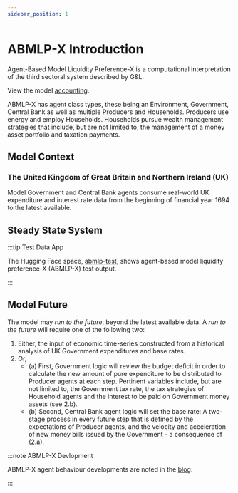 ```yaml
---
sidebar_position: 1
---
```


# ABMLP-X Introduction

Agent-Based Model Liquidity Preference-X is a computational interpretation of the third sectoral system described by G&L.

View the model [accounting](https://docs.google.com/spreadsheets/d/1NcpXHy4gTfRFKzN3JeQgiL39_UO8THEleTs_sAEWOxs/edit#gid=1894302012).

ABMLP-X has agent class types, these being an Environment, Government, Central Bank as well as multiple Producers and Households. Producers use energy and employ Households. Households pursue wealth management strategies that include, but are not limited to, the management of a money asset portfolio and taxation payments.

## Model Context

### The United Kingdom of Great Britain and Northern Ireland (UK)

Model Government and Central Bank agents consume real-world UK expenditure and interest rate data from the beginning of financial year 1694 to the latest available.

## Steady State System

:::tip Test Data App

The Hugging Face space, [abmlp-test](https://danodrisc-abmlp-test.hf.space), shows agent-based model liquidity preference-X (ABMLP-X) test output.

:::

## Model Future

The model may *run to the future*, beyond the latest available data. A *run to the future* will require one of the following two:

1. Either, the input of economic time-series constructed from a historical analysis of UK Government expenditures and base rates.
2. Or,
    * (a) First, Government logic will review the budget deficit in order to calculate the new amount of pure expenditure to be distributed to Producer agents at each step. Pertinent variables include, but are not limited to, the Government tax rate, the tax strategies of Household agents and the interest to be paid on Government money assets (see 2.b).
    * (b) Second, Central Bank agent logic will set the base rate: A two-stage process in every future step that is defined by the expectations of Producer agents, and the velocity and acceleration of new money bills issued by the Government - a consequence of (2.a).

:::note ABMLP-X Devlopment

ABMLP-X agent behaviour developments are noted in the [blog](/blog).

:::
